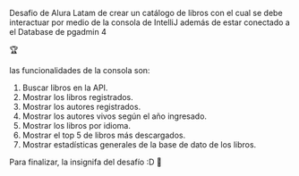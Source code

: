 Desafio de Alura Latam de crear un catálogo de libros con el cual se debe interactuar por medio de la consola de IntelliJ además de estar conectado a el Database de pgadmin 4


🏆  


las funcionalidades de la consola son:
1. Buscar libros en la API.
2. Mostrar los libros registrados.
3. Mostrar los autores registrados.
4. Mostrar los autores vivos según el año ingresado.
5. Mostrar los libros por idioma.
6. Mostrar el top 5 de libros más descargados.
7. Mostrar estadísticas generales de la base de dato de los libros.

Para finalizar, la insignifa del desafío :D
💝 
